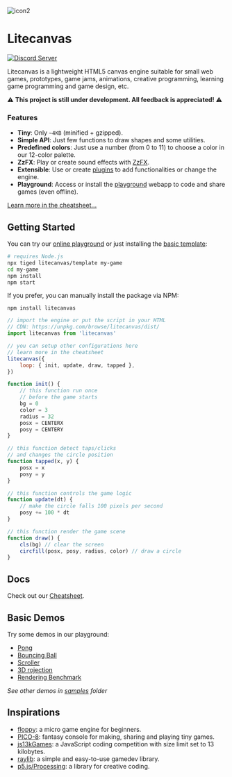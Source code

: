 ![icon2](https://github.com/user-attachments/assets/28b92806-cb70-41c7-be72-12e658eb7819)

# Litecanvas

[![Discord Server](https://img.shields.io/badge/Discord-7289DA?style=for-the-badge&logo=discord&logoColor=white)](https://discord.com/invite/r2c3rGsvH3)

Litecanvas is a lightweight HTML5 canvas engine suitable for small web games, prototypes, game jams, animations, creative programming, learning game programming and game design, etc.

:warning: **This project is still under development. All feedback is appreciated!** :warning:

### Features

-   **Tiny**: Only `~4KB` (minified + gzipped).
-   **Simple API**: Just few functions to draw shapes and some utilities.
-   **Predefined colors**: Just use a number (from 0 to 11) to choose a color in our 12-color palette.
-   **ZzFX**: Play or create sound effects with [ZzFX](https://killedbyapixel.github.io/ZzFX/).
-   **Extensible**: Use or create [plugins](https://www.npmjs.com/search?q=keywords:litecanvas) to add functionalities or change the engine.
-   **Playground**: Access or install the [playground](https://litecanvas.js.org/) webapp to code and share games (even offline).

[Learn more in the cheatsheet...](https://litecanvas.js.org/about.html)

## Getting Started

You can try our [online playground](https://litecanvas.github.io) or just installing the [basic template](https://github.com/litecanvas/template):

```sh
# requires Node.js
npx tiged litecanvas/template my-game
cd my-game
npm install
npm start
```

If you prefer, you can manually install the package via NPM:

```
npm install litecanvas
```

```js
// import the engine or put the script in your HTML
// CDN: https://unpkg.com/browse/litecanvas/dist/
import litecanvas from 'litecanvas'

// you can setup other configurations here
// learn more in the cheatsheet
litecanvas({
    loop: { init, update, draw, tapped },
})

function init() {
    // this function run once
    // before the game starts
    bg = 0
    color = 3
    radius = 32
    posx = CENTERX
    posy = CENTERY
}

// this function detect taps/clicks
// and changes the circle position
function tapped(x, y) {
    posx = x
    posy = y
}

// this function controls the game logic
function update(dt) {
    // make the circle falls 100 pixels per second
    posy += 100 * dt
}

// this function render the game scene
function draw() {
    cls(bg) // clear the screen
    circfill(posx, posy, radius, color) // draw a circle
}
```

## Docs

Check out our [Cheatsheet](https://litecanvas.js.org/about.html).

## Basic Demos

Try some demos in our playground:

-   [Pong](https://litecanvas.js.org?c=eJy1Vlly20YQ%2FccpOl8ATBACuEiWYslFM5DlKkdMkUwkJpVKwcCQnAoEoIChpdiWr%2BAT%2BC%2BHyHlygVwh3TODTZYU%2F0QsDdELenm9DBMmIA%2FjCzgGf%2BA5BuAf0mdEj2vykkivEa%2BQHg01HbNSkALpKc6bMElaj6vmccHfsZZpYk3STUK8yhovpLeaWjVUmTMWIzmoQimjrGi9m%2FA1K5EcKlKwG0EOta4ICyFfX4dJyQwj4YJFYfo2LK33UuOax2J7BMMKhy3jm604gtFTZNzahrG3B9NdKbIr%2BPnd6SWU2S6NS1hnBYgtL2ETXjHSyQsmBGdFn29SjM%2BIsrQU8GL24%2Fk0QPe%2FOOCAz4b05XpDOgbIcGBAHAcOR54WVB8XJe6%2B0t%2F%2F9duHfSyWk%2FmSXHju2EFUYIxIyddGeAzbXsYHnvYsD%2B3IGz1m%2FsXk9evfZqeni%2Bk8CM7Jj%2B8OfZnOGB14rkdeyQ8eB9KbpPqH7iGe%2B3TSx3N9v3oayPfkOZKnTxka610aCZ6lwFMuLBveN42FfqfB%2BTKYXzYdVvNW0Iez4NXLsyXswajTBqhz8eq75RkK%2FIFx2%2FIhwjxnsXXjwB%2BVJ74G6xvdMhWv20Wi2LGGvb6xJPh2zUIEd0UqydvOnHz8aN1glHLq9mBgd0LZ5XEomBWL%2BwNRRgErJLjAsSmjgrH0ea2pJ%2BAYR6KtTJ0J2VtWPDekKrKukMS2ZRRHnLD2pCesyC05zSpmVVm7fjXOUlOglmi9j2SoDaqY6pCk0WcUjzbvSRHDGWzkPQXHiapQrarqpbAyaouq4r1moZzokrcLVbWKv%2B91eNQqBw2rWhnquw9%2Bp6Tdhrd1MSscVK2kVcizklMBW23aO1bL7IneW08gFq2OVeJVV6zWGCL7BndL1N5W2qfiK5%2FYLnew1o7byCgIP3zQQT2rZW2wVJzH0G%2FSbwKoG%2F22KZpK4UFjcmc%2FaqpOKNqy6HeVT5QlCS9pCq652LYbk1yitGCRUDk6%2BmKpA2g%2Fqdala0qeF7iI7HsCbCWr7pEeXXJfEbUEQElt1SZytXcHOS7C63pvRUlpefaji4W2VJjgurXMiKWCFaYD5hUnCEy7o1Vikla11LoiSy9Gp9qGaGM5%2BQGWM3U1oM2hfbeWqvVPaEKbcAjqNU8S60sw6edBbUdmx4tI6j5Ummp3PJDBfRhIhAiCbZhueLq5g4Hl4%2B1F%2F%2Bbfn%2F%2F8569PYLoFy1koVDa2A6P77bI0fsRqtW8q65Zp4jTJ7rBdzHtBUVl4E3v2XST%2F70piVAO8Xc2Xk%2B8DmP0UzM1ODb4wh%2FvEc5%2BO%2F8tqT6G4mM7mwREl%2B1UpY6f%2FC73Is6Q%3D)
-   [Bouncing Ball](https://litecanvas.js.org?c=eJxtUstugzAQvPMVewTiBCdtpVYpPVStSu6ReraMiSy5gIyhRUn%2BvQZvg0NzsGTveGdmH0oYqKtGGlmVkEIneLimlNgTkQDsW1Vcmn64HzTr8KpZLtvG%2Fr9%2FDAIljeCs7FgTRkFQtCUfyWQpTRjB0WNBgc%2Fd2z6LNyR7331k%2B2QTbSd2%2FEIRtNDZ42zrnBkR5sbx%2Fhlf%2FcAivajYVwy58fH%2BCu8d7hlzBGhhyvcyPHhKTxJ4raw3AVVRgMgPorFRWUA4OVtgr15gLBtOJ8%2F2EsFnoK6iK0txCsv19kaUrp4exrDXgBS4Yl%2B1p0xwTMQpo1ZkE89zl7Y%2BuPjEzs%2F99KOf%2F9LDyFwKKowC%2FtRyzb5xE7hqQjrOm0vNC6mUb3jiJGj9brYAw27YwnrHpoVpdQnHIWIlfwGU6d0i)
-   [Scroller](https://litecanvas.js.org?c=eJxVUMFOwzAMvfcrzAEtacNIxwZDsAPSJoG0AxJIO0w7hDZdI6XN1HhQgfbvOOs22CGJ7ff8nh1rUGeq%2FlSe8SgqtnWGxtVgaoPAOPxEAJX2Xq01TKC30DZzlQZ0YE%2BNFz0itQQvXqbvzxRvlKVsORQjcSvuxFjci1SKNF1Fu38W202uUAPLsbNB6pnNn17fZlPKvPnWR8nrwwR9q%2Bs1loSWBI3k3vZqAjdSQgw5nsnnjfo6bpBZzySnoHANMKsRDAnIB3oe4VycaknSdQEEJoa5MGGyn8aGn8p0UDcEHdv99sNjw4yA9I%2BVOesCiX5kWVjnGoYYjy4pPdjx1Z6LusWwMQsXP5VYpVrWChhInpg4YLHsjwWUyUAm3tRBbcjjUhzGEZ1hENjRZ%2FwCV%2F6J0w%3D%3D)
-   [3D rojection](https://litecanvas.js.org?c=eJyNVU2P2jAQvfMrpodqnWI%2By6kt7WW3hVulrtTuRjk4JCyG4CDHFJYV%2F73jj5CYDUslROx579njGc844yqdMfGXFSRoteZbMVM8F8AFVySAlxZAxkW644lakGGA04IfUhjD7%2Bnt%2FQS%2BwuRu%2BmNyD9%2FKQQ9G8MmhOEbBRubL1K46hhANAOGAQh9%2FEbVTHA%2F8qbaYaaRXyLlQRaXuaB8o1D8RhV4Pwj2FZwqHyPKaaHWkAehcQ2oEf7GLwGt7pxGIqliliT6sNjDxlOlw91vHWna2m4SplCTKZsiS2sjq9gctNMxzCSRLFXAt%2FYyfLy6I3SwVT2qBpnbbigFmuSgU4jrChjVcMyX5nnS7XasKeRQYql5T5opZD5G23mbEGNCtP8Q4ElC9luVf5D6cuI5yhf%2FYzHeul1Eb3lbK6tqdaU5sPJU%2BcSVG%2BOjFOZFs56pglhWkH5gUYUSIvaLff%2F6iMAp0yDfbYkE0riQTRabTUxbBkFbFYUqoKT2j85QIdIpwCoRDGwYBvIcRrZwNfBpSECU1bmBNlwQUeAPhaIptg%2BeoR6EUMQoxdfeoag3EXREWhX39KxnaMPAM8TkjPjE%2B%2Bju6FOoNXfRNntksz%2FQlZahxF7nCZL4z2DkQO1HcIIqdKC4BRPgciN3o3XhsGQGoBX4B%2ByDcSZlLcjPFjpnxBGylpMWNuQR2VZkWZfk2Zdp46mUbBfYuhrZxnVRLq1qiyhwDh5XKVmOxXZv2YC0n5coqV3o%2Fq1zVlWB0bR1KHoWrCD5gfFZRuIwc4ei%2B1jW043ooaZXYUR9XpmorheZ42av6gWQJx2qw%2Bzr2xRdglhcngWmnojatE33El%2FVdK23y5%2BEtf86W8Xe58E6d%2B%2Bg784Ynj%2F%2FvyaU4XA%2FCq4e07onX592r6TsT7rEuw2f9d4i0%2BB%2FEGGLo)
-   [Rendering Benchmark](https://litecanvas.js.org?c=eJylVlGP4jYQfs%2BvsGilJLchS4DlWA5SnVatWmkrne7aJ4SESQxYaxJqm13SPf57x3ZIDGS5a%2BsH4szMN57xfDMhyTMhUZJnkudMoAlK82S3IZkME06wJD8zot48N6XPru8cDUOaZYT%2F%2BsfvjwCZO2MhC0ZiB4c4kfSZoFcHwVqCdfuF0NVajtAiZ%2BkH5%2BCMb0vjMbiMAcnzbBX%2F8unLSGn0CxqLLc4QTSet5Va0YlDAOzwUwuC0%2FyP44ybfZbLGGyVGa06Wk9ZPWKsnUafTQimWuF0KWkoSw8%2F4Fr%2BBubvAKEl8dw0DDhsOUic9vQ3qXoK0KO5eAfUvQVoU96%2BAhpcgLYqHV0DRoCGpgclqcAXXa8jLyOJemZmp6typiLfI0yLccrIlWeodCeef6TWHwiRnOQcGuj9EUeQ2mixw8rTicHL6UBkvl0vXUVwG6u84A1lGXtCfnx89lidY0jzzA52PkNACoDZ0VksWWzJCrthyKokbVPJEMxDdgLtQEMyT9SfM8UaEKwLNY1J3ffT1KwIu1LAXmsr1CGTdfi1clx3TH1qW0AhlL47qHv1rR3jxhTCSyJx7kNhWuGXoB8dhEGKCs2csPJNAeZrOKtQvxvZ4oFGYt8A5%2BI6z3GWJug9EMyo9v7wIY2fuAG5niylMiCrSqBs07qfVTi03hNWHpZ7WRdY6jN%2FQdTpK1%2Bk06rrKZ7dB9x5WD9YdrAvdYPC%2BF0W9u8Xi3%2Bmu%2BFSx3MNqikXlcD8c3jfnEIZK99a9KJ9nulm9fT0BiAQzoGuv1h%2F0zrfLSP9WRbRrarjhaKPbWwRMljRhBOlPArBBK0z7bEudKJvoI%2Be48Iwz3RO%2BZZxS1X%2FTKEDtaFZ%2BITjyGJGIgqLzAR5jZIFBcHPjW0kZP3sw5himg4%2Fe2WxGbSunM0xxiTFEvwaapvsApcVMRX1ysdoT5NFT3iCtqRJQrxOgyJ8F%2F8V0Vu2qK51SdfArghgKCEOHUhbw4FgVtGtQ7UsDIn%2FLJOHPmHmQ%2BSS27tKA67kSSrKXDzBvYQ%2Be4ItsjgoQDGy7jIxmT%2FY%2FhdMpNJ%2BeTPsfX616HlqzufFEl1B38GMXV72HCcNCPFIhQ5ymMDn1%2FwnXd2ryqiBymOwsX3nzz%2FCRIJxmK3R6EDJMFtAocOLBmmQpxy%2FVJAN2PzAY10iugd56VpozmPAg54sOwBndXGuBs4L8D45zu5jABKfS83CP2kDmMN1bsqKUFbWhumNlPEYd%2F2wwKDEEcyZL9%2BjdBHqznhaIMEFKR0Wzo6LJUXHu6DKqG3v%2BxHYbNwf7zT7%2FvhwajzWToDm3b8%2BK78h5g1dEZR0op8HJsD1S%2B%2BD8A9I%2FGIM%3D)

_See other demos in [samples](samples) folder_

## Inspirations

-   [floppy](https://github.com/lpagg/floppy): a micro game engine for beginners.
-   [PICO-8](https://www.lexaloffle.com/pico-8.php): fantasy console for making, sharing and playing tiny games.
-   [js13kGames](https://js13kgames.com/): a JavaScript coding competition with size limit set to 13 kilobytes.
-   [raylib](https://www.raylib.com/): a simple and easy-to-use gamedev library.
-   [p5.js/Processing](https://p5js.org/): a library for creative coding.
